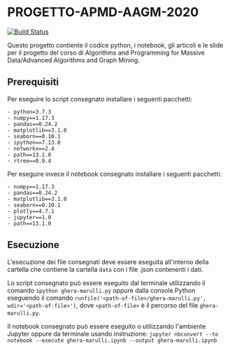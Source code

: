 # PROGETTO-APMD-AAGM-2020
[![Build Status](https://travis-ci.org/MattBlue92/Progetto-APMD-AAGM-2020.svg?branch=master)](https://travis-ci.org/MattBlue92/Progetto-APMD-AAGM-2020)

Questo progetto contiente il codice python, i notebook, gli articoli e le slide per il progetto
del corso  di Algorithms and Programming for Massive Data/Advanced Algorithms and Graph Mining.

## Prerequisiti

Per eseguire lo script consegnato installare i seguenti pacchetti:

```
- python=3.7.3
- numpy==1.17.3
- pandas==0.24.2
- matplotlib==3.1.0
- seaborn==0.10.1
- ipython==7.13.0
- networkx==2.4
- path==13.1.0
- rtree==0.9.4
```
Per eseguire invece il notebook consegnato installare i seguenti pacchetti:
```
- numpy==1.17.3
- pandas==0.24.2
- matplotlib==3.1.0
- seaborn==0.10.1
- plotly==4.7.1
- jupyter==1.0
- path==13.1.0
```

## Esecuzione

L'esecuzione dei file consegnati deve essere eseguita all'interno della cartella che contiene la cartella ```data``` con i file .json contenenti i dati.

Lo script consegnato può essere eseguito dal terminale utilizzando il comando ```ipython ghera-marulli.py``` oppure dalla console Python eseguendo il comando ```runfile('<path-of-file>/ghera-marulli.py', wdir='<path-of-file>')```, dove ```<path-of-file>``` è il percorso del file ```ghera-marulli.py```.

Il notebook consegnato può essere eseguito o utilizzando l'ambiente Jupyter oppure da terminale usando instruzione: ```jupyter nbconvert --to notebook --execute ghera-marulli.ipynb --output ghera-marulli.ipynb```
